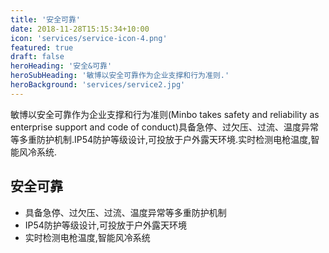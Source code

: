 ```yaml
---
title: '安全可靠'
date: 2018-11-28T15:15:34+10:00
icon: 'services/service-icon-4.png'
featured: true
draft: false
heroHeading: '安全&可靠'
heroSubHeading: '敏博以安全可靠作为企业支撑和行为准则.'
heroBackground: 'services/service2.jpg'
---
```


敏博以安全可靠作为企业支撑和行为准则(Minbo takes safety and reliability as enterprise support and code of conduct)具备急停、过欠压、过流、温度异常等多重防护机制.IP54防护等级设计,可投放于户外露天环境.实时检测电枪温度,智能风冷系统.

## 安全可靠
- 具备急停、过欠压、过流、温度异常等多重防护机制
- IP54防护等级设计,可投放于户外露天环境
- 实时检测电枪温度,智能风冷系统

